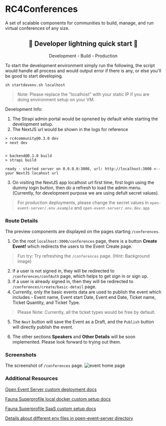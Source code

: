 # RC4Conferences
A set of scalable components for communities to build, manage, and run virtual conferences of any size.

<h2 align='center'>🚀 Developer lightning quick start 🚀</h2>
<p align='center'> Development - Build - Production </p>

To start the development environment simply run the following, the script would handle all process and would output error if there is any, or else you'll be good to start developing.
```
sh startdevenv.sh localhost
```
>Note: Please replace the "localhost" with your static IP if you are doing environment setup on your VM.

Development Info:
1. The Strapi admin portal would be opnened by default while starting the development setup.
2. The NextJS url would be shown in the logs for reference
```
> rc4community@0.3.0 dev
> next dev


> backend@0.1.0 build
> strapi build

ready - started server on 0.0.0.0:3000, url: http://localhost:3000 <-- your NextJS locahost url

```
3. On visiting the NextJS app localhost url first time, first login using the dummy login button, then do a refresh to load the admin menu.
(Currently, for development purpose we are using defult secret values).

> For production deployments, please change the secret values in `open-event-server/.env.example` and ``open-event-server/.env.dev.app``

### Route Details

The preview components are displayed on the pages starting `/conferences`.

1. On the root `localhost:3000/conferences` page, there is a button **Create Event!** which redirects the users to the Event Create page.

>Fun try: Try refreshing the `/conferences` page. (Hint: Background image)

2. If a user is not signed in, they will be redirected to `/conferences/confAuth` page, which helps to get sign in or sign up.
3. If a user is already signed in, then they will be redirected to `/conferences/create/basic-detail` page. 
4. Currently, only the basic events data are used to publish the event which includes - Event name, Event start Date, Event end Date, Ticket name, Ticket Quantity, and Ticket Type.

> Please Note: Currently, all the ticket types would be free by default.

5. The `Next` button will save the Event as a Draft, and the `Publish` button will directly publish the event.

6. The other sections **Speakers** and **Other Details** will be soon implemented. Please look forward to trying out them.

### Screenshots
The screenshot of `/conferences` page.
<img src="https://user-images.githubusercontent.com/61188295/175766978-24a765d4-3d53-4eb9-8107-bee0569de380.png" alt="event home page">

### Additional Resources
[Open Event Server custom deployment docs](./open-event-server/README.md)

[Fauna Superprofile local docker custom setup docs](./superprofile/README.md)

[Fauna Superprofile SaaS custom setup docs](./superprofile/cloud/README.md)

[Details about different env files in open-event-server directory](./open-event-server/README.md#details-about-different-env-files)
